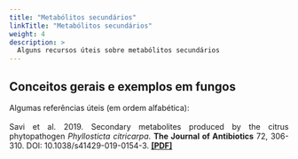 ```yaml
---
title: "Metabólitos secundários"
linkTitle: "Metabólitos secundários"
weight: 4
description: >
  Alguns recursos úteis sobre metabólitos secundários
---
```


## Conceitos gerais e exemplos em fungos

<div align="justify">
Algumas referências úteis (em ordem alfabética):
<br><br>
Savi et al. 2019. Secondary metabolites produced by the citrus phytopathogen <i>Phyllosticta citricarpa</i>. <b>The Journal of Antibiotics</b> 72, 306-310. DOI: <a href"https://doi.org/10.1038/s41429-019-0154-3">10.1038/s41429-019-0154-3</a>. <b><a href="https://github.com/desirrepetters/cursogenomicaegenetica.ufpr/raw/58a01530a2d1b484337ace5a2150c5272d2e3e25/userguide/content/pt-br/docs/complementar/PDFs/Savi_2019.pdf">[PDF]</a></b>
<br><br>
</div> 

